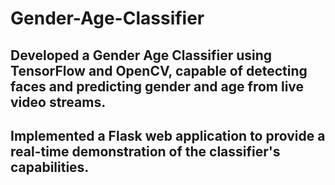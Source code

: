 # Gender-Age-Classifier
## Developed a Gender Age Classifier using TensorFlow and OpenCV, capable of detecting faces and predicting gender and age from live video streams.
## Implemented a Flask web application to provide a real-time demonstration of the classifier's capabilities.
